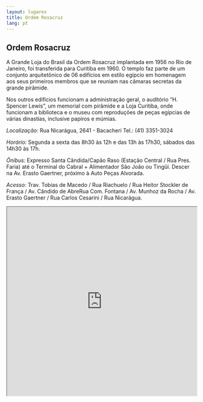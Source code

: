 ```yaml
---
layout: lugares
title: Ordem Rosacruz
lang: pt
---
```


## Ordem Rosacruz

A Grande Loja do Brasil da Ordem Rosacruz implantada em 1956 no Rio de Janeiro, foi transferida para Curitiba em 1960. O templo faz parte de um conjunto arquitetônico de 06 edifícios em estilo egípcio em homenagem aos seus primeiros membros que se reuniam nas câmaras secretas da grande pirâmide.

Nos outros edifícios funcionam a administração geral, o auditório “H. Spencer Lewis”, um memorial com pirâmide e a Loja Curitiba, onde funcionam a biblioteca e o museu com reproduções de peças egípcias de várias dinastias, inclusive papiros e múmias.

*Localização:*
Rua Nicarágua, 2641 - Bacacheri
Tel.: (41) 3351-3024

*Horário:*
Segunda a sexta das 8h30 às 12h e das 13h às 17h30, sábados das 14h30 às 17h.

*Ônibus:*
Expresso Santa Cândida/Capão Raso (Estação Central / Rua Pres. Faria) até o Terminal do Cabral + Alimentador São João ou Tingüi. Descer na Av. Erasto Gaertner, próximo à Auto Peças Alvorada.

*Acesso:*
Trav. Tobias de Macedo / Rua Riachuelo / Rua Heitor Stockler de França / Av. Cândido de AbreRua Com. Fontana / Av. Munhoz da Rocha / Av. Erasto Gaertner / Rua Carlos Cesarini / Rua Nicarágua.

<iframe style="width:100%; height:500px;" src="https://a.tiles.mapbox.com/v3/nolram.ij3ajel1/attribution,zoompan,zoomwheel,geocoder,share.html"></iframe>
